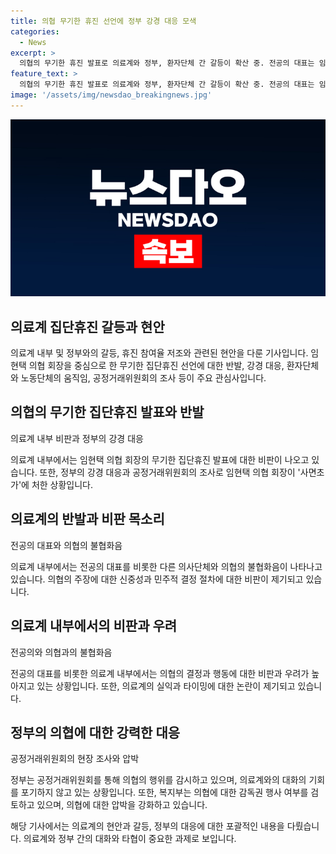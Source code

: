 ```yaml
---
title: 의협 무기한 휴진 선언에 정부 강경 대응 모색
categories:
  - News
excerpt: >
  의협의 무기한 휴진 발표로 의료계와 정부, 환자단체 간 갈등이 확산 중. 전공의 대표는 임현택 회장의 결정을 비판하며, 의협에 대한 불만을 제기하고 있음. 의료계의 내부 분란과 더불어 환자단체로부터도 비판의 목소리가 나오며, 공정거래위원회는 의협의 불법행위 조사에 착수하고 정부는 의협에 대한 감독권 행사 가능성을 시사하고 있음. 임현택 회장과 의협에 대한 압박이 높아지는 상황.
feature_text: >
  의협의 무기한 휴진 발표로 의료계와 정부, 환자단체 간 갈등이 확산 중. 전공의 대표는 임현택 회장의 결정을 비판하며, 의협에 대한 불만을 제기하고 있음. 의료계의 내부 분란과 더불어 환자단체로부터도 비판의 목소리가 나오며, 공정거래위원회는 의협의 불법행위 조사에 착수하고 정부는 의협에 대한 감독권 행사 가능성을 시사하고 있음. 임현택 회장과 의협에 대한 압박이 높아지는 상황.
image: '/assets/img/newsdao_breakingnews.jpg'
---
```


<p><img src="/assets/img/newsdao_breakingnews.jpg" alt="pcversion 속보" /></p>

<h2 data-ke-size="size26">의료계 집단휴진 갈등과 현안</h2>

<p>의료계 내부 및 정부와의 갈등, 휴진 참여율 저조와 관련된 현안을 다룬 기사입니다. 임현택 의협 회장을 중심으로 한 무기한 집단휴진 선언에 대한 반발, 강경 대응, 환자단체와 노동단체의 움직임, 공정거래위원회의 조사 등이 주요 관심사입니다.</p>

<h2 data-ke-size="size24">의협의 무기한 집단휴진 발표와 반발</h2>

<p data-ke-size="size16">의료계 내부 비판과 정부의 강경 대응</p>

<p>의료계 내부에서는 임현택 의협 회장의 무기한 집단휴진 발표에 대한 비판이 나오고 있습니다. 또한, 정부의 강경 대응과 공정거래위원회의 조사로 임현택 의협 회장이 '사면초가'에 처한 상황입니다.</p>

<h2 data-ke-size="size24">의료계의 반발과 비판 목소리</h2>

<p data-ke-size="size16">전공의 대표와 의협의 불협화음</p>

<p>의료계 내부에서는 전공의 대표를 비롯한 다른 의사단체와 의협의 불협화음이 나타나고 있습니다. 의협의 주장에 대한 신중성과 민주적 결정 절차에 대한 비판이 제기되고 있습니다.</p>

<h2 data-ke-size="size24">의료계 내부에서의 비판과 우려</h2>

<p data-ke-size="size16">전공의와 의협과의 불협화음</p>

<p>전공의 대표를 비롯한 의료계 내부에서는 의협의 결정과 행동에 대한 비판과 우려가 높아지고 있는 상황입니다. 또한, 의료계의 실익과 타이밍에 대한 논란이 제기되고 있습니다.</p>

<h2 data-ke-size="size24">정부의 의협에 대한 강력한 대응</h2>

<p data-ke-size="size16">공정거래위원회의 현장 조사와 압박</p>

<p>정부는 공정거래위원회를 통해 의협의 행위를 감시하고 있으며, 의료계와의 대화의 기회를 포기하지 않고 있는 상황입니다. 또한, 복지부는 의협에 대한 감독권 행사 여부를 검토하고 있으며, 의협에 대한 압박을 강화하고 있습니다.</p>

<p>해당 기사에서는 의료계의 현안과 갈등, 정부의 대응에 대한 포괄적인 내용을 다뤘습니다. 의료계와 정부 간의 대화와 타협이 중요한 과제로 보입니다.</p>

